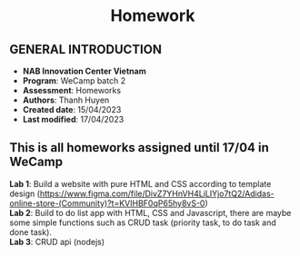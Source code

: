 <h1 align="center"><b>Homework</b></h>

## GENERAL INTRODUCTION

- **NAB Innovation Center Vietnam**
- **Program**: WeCamp batch 2
- **Assessment**: Homeworks
- **Authors**: Thanh Huyen
- **Created date**: 15/04/2023
- **Last modified**: 17/04/2023

## This is all homeworks assigned until 17/04 in WeCamp

   **Lab 1**: Build a website with pure HTML and CSS according to template design (https://www.figma.com/file/DivZ7YHnVH4LiLIYjo7tQ2/Adidas-online-store-(Community)?t=KVIHBF0qP65hy8vS-0) <br>
   **Lab 2**: Build to do list app with HTML, CSS and Javascript, there are maybe some simple functions such as CRUD task (priority task, to do task and done task). <br>
   **Lab 3**: CRUD api (nodejs)
